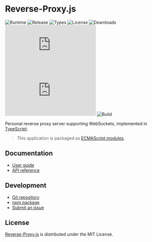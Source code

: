 # Reverse-Proxy.js
![Runtime](https://badgen.net/npm/node/@cedx/reverse-proxy) ![Release](https://badgen.net/npm/v/@cedx/reverse-proxy) ![Types](https://badgen.net/npm/types/@cedx/reverse-proxy) ![License](https://badgen.net/npm/license/@cedx/reverse-proxy) ![Downloads](https://badgen.net/npm/dt/@cedx/reverse-proxy) ![Dependencies](https://badgen.net/david/dep/cedx/reverse-proxy.js) ![Coverage](https://badgen.net/coveralls/c/github/cedx/reverse-proxy.js) ![Build](https://badgen.net/github/checks/cedx/reverse-proxy.js/main)

Personal reverse proxy server supporting WebSockets, implemented in [TypeScript](https://www.typescriptlang.org).

> This application is packaged as [ECMAScript modules](https://nodejs.org/api/esm.html).

## Documentation
- [User guide](https://docs.belin.io/reverse-proxy.js)
- [API reference](https://api.belin.io/reverse-proxy.js)

## Development
- [Git repository](https://git.belin.io/cedx/reverse-proxy.js)
- [npm package](https://www.npmjs.com/package/@cedx/reverse-proxy)
- [Submit an issue](https://git.belin.io/cedx/reverse-proxy.js/issues)

## License
[Reverse-Proxy.js](https://docs.belin.io/reverse-proxy.js) is distributed under the MIT License.
